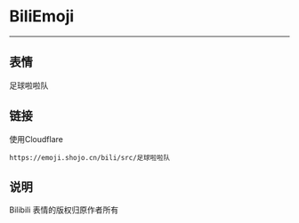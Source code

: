 # BiliEmoji
---
## 表情
足球啦啦队
## 链接
使用Cloudflare
```
https://emoji.shojo.cn/bili/src/足球啦啦队
```
## 说明
Bilibili 表情的版权归原作者所有
